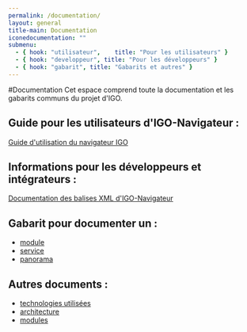 ```yaml
---
permalink: /documentation/
layout: general
title-main: Documentation
iconedocumentation: ""
submenu:
  - { hook: "utilisateur",    title: "Pour les utilisateurs" }
  - { hook: "developpeur", title: "Pour les développeurs" }
  - { hook: "gabarit", title: "Gabarits et autres" }
---
```


#Documentation
Cet espace comprend toute la documentation et les gabarits communs du projet d'IGO.

<a id="utilisateur"></a>
## Guide pour les utilisateurs d'IGO-Navigateur : [<span class="octicon octicon-link"></span>](#utilisateur)
[Guide d'utilisation du navigateur IGO](https://github.com/infra-geo-ouverte/igo/blob/master/doc/guide/IGO_Navigateur_guide.docx)

<a id="developpeur"></a>
## Informations pour les développeurs et intégrateurs : [<span class="octicon octicon-link"></span>](#developpeur)
[Documentation des balises XML d'IGO-Navigateur](https://github.com/infra-geo-ouverte/igo/blob/master/doc/xml/DocumentationXML.markdown)

<a id="gabarit"></a>
## Gabarit pour documenter un : [<span class="octicon octicon-link"></span>](#gabarit)
* [module](/site-web/documentation/doc_module)
* [service](/site-web/documentation/doc_service)
* [panorama](/site-web/documentation/doc_panorama)

## Autres documents :
* [technologies utilisées](/site-web/documentation/techno)
* [architecture](https://github.com/infra-geo-ouverte/igo/blob/master/doc/IGO-CIBLE-v2014_aveclogo.png)
* [modules](/site-web/documentation/module)
